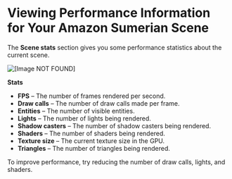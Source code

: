 # Viewing Performance Information for Your Amazon Sumerian Scene<a name="scene-scenestats"></a>

The **Scene stats** section gives you some performance statistics about the current scene\.

![\[Image NOT FOUND\]](http://docs.aws.amazon.com/sumerian/latest/userguide/images/scene-sections-scenestats.png)

**Stats**
+ **FPS** – The number of frames rendered per second\.
+ **Draw calls** – The number of draw calls made per frame\.
+ **Entities** – The number of visible entities\.
+ **Lights** – The number of lights being rendered\.
+ **Shadow casters** – The number of shadow casters being rendered\.
+ **Shaders** – The number of shaders being rendered\.
+ **Texture size** – The current texture size in the GPU\.
+ **Triangles** – The number of triangles being rendered\.

To improve performance, try reducing the number of draw calls, lights, and shaders\.